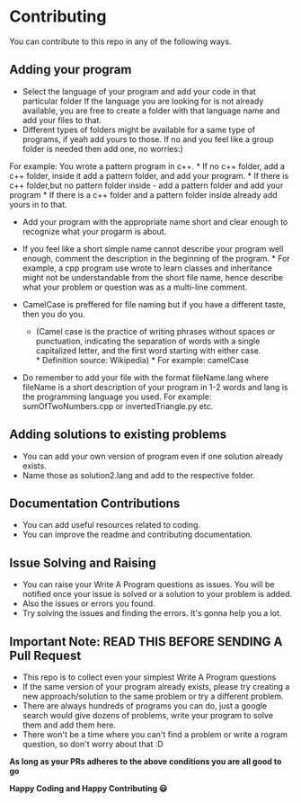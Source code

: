 # Contributing
You can contribute to this repo in any of the following ways.

## Adding your program
  * Select the language of your program and add your code in that particular folder If the language you are looking for is not already available, you are free to create a folder with that language name and add your files to that.
  * Different types of folders might be available for a same type of programs, if yeah add yours to those. If no and you feel like a group folder is needed then add one, no worries:)

For example: 
    You wrote a pattern program in c++. 
        * If no c++ folder, add a c++ folder, inside it add a pattern folder, and add your program. 
        * If there is c++ folder,but no pattern folder inside - add a pattern folder and add your program 
        * If there is a c++ folder and a pattern folder inside already add yours in to that.
        
* Add your program with the appropriate name short and clear enough to recognize what your progarm is about.
* If you feel like a short simple name cannot describe your program well enough, comment the description in the beginning of the program.
      * For example, a cpp program use wrote to learn classes and inheritance might not be understandable from the short file name, hence describe what your problem or question was as a multi-line comment.

* CamelCase is preffered for file naming but if you have a different taste, then you do you.
     * (Camel case is the practice of writing phrases without spaces or punctuation, indicating the separation of words with a single capitalized letter, and the first word starting with either case.     
      * Definition source: Wikipedia)
      * For example: camelCase

* Do remember to add your file with the format fileName.lang where fileName is a short description of your program in 1-2 words and lang is the programming language you used. 
    For example: sumOfTwoNumbers.cpp or invertedTriangle.py etc.
    
## Adding solutions to existing problems
   * You can add your own version of program even if one solution already exists.
   * Name those as solution2.lang and add to the respective folder.
   
## Documentation Contributions
* You can add useful resources related to coding.
* You can improve the readme and contributing documentation.

## Issue Solving and Raising
* You can raise your Write A Program questions as issues. You will be notified once your issue is solved or a solution to your problem is added.
* Also the issues or errors you found.
* Try solving the issues and finding the errors. It's gonna help you a lot.
    
## Important Note: READ THIS BEFORE SENDING A Pull Request
   * This repo is to collect even your simplest Write A Program questions
   * If the same version of your program already exists, please try creating a new approach/solution to the same problem or try a different problem.
   * There are always hundreds of programs you can do, just a google search would give dozens of problems, write your program to solve them and add them here.
   * There won't be a time where you can't find a problem or write a rogram question, so don't worry about that :D
    
**As long as your PRs adheres to the above conditions you are all good to go**

**Happy Coding and Happy Contributing :smiley:**
